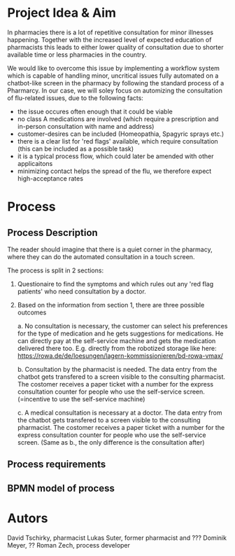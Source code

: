 # Project Idea & Aim
In pharmacies there is a lot of repetitive consultation for minor illnesses happening. Together with the increased level of expected education of pharmacists this leads to either lower quality of consultation due to shorter available time or less pharmacies in the country. 

We would like to overcome this issue by implementing a workflow system which is capable of handling minor, uncritical issues fully automated on a chatbot-like screen in the pharmacy by following the standard process of a Pharmarcy. In our case, we will soley focus on automizing the consultation of flu-related issues, due to the following facts:
- the issue occures often enough that it could be viable
- no class A medications are involved (which require a prescription and in-person consultation with name and address) 
- customer-desires can be included (Homeopathia, Spagyric sprays etc.)
- there is a clear list for 'red flags' available, which require consultation (this can be included as a possible task)
- it is a typical process flow, which could later be amended with other applicaitons
- minimizing contact helps the spread of the flu, we therefore expect high-acceptance rates

# Process


## Process Description
The reader should imagine that there is a quiet corner in the pharmacy, where they can do the automated consultation in a touch screen.

The process is split in 2 sections:

1. Questionaire to find the symptoms and which rules out any 'red flag patients' who need consultation by a doctor.
2. Based on the information from section 1, there are three possible outcomes

    a. No consultation is necessary, the customer can select his preferences for the type of medication and he gets suggestions for medications. He can directly pay at the self-service machine and gets the medication delivered there too. E.g. directly from the robotized storage like here: https://rowa.de/de/loesungen/lagern-kommissionieren/bd-rowa-vmax/ 
    
    b. Consultation by the pharmacist is needed. The data entry from the chatbot gets transfered to a screen visible to the consulting pharmacist. The costomer receives a paper ticket with a number for the express consultation counter for people who use the self-service screen. (=incentive to use the self-service machine)
    
    c. A medical consultation is necessary at a doctor. The data entry from the chatbot gets transfered to a screen visible to the consulting pharmacist. The costomer receives a paper ticket with a number for the express consultation counter for people who use the self-service screen. (Same as b., the only difference is the consultation after)

## Process requirements



## BPMN model of process


# Autors
David Tschirky, pharmacist
Lukas Suter, former pharmacist and ???
Dominik Meyer, ??
Roman Zech, process developer 
